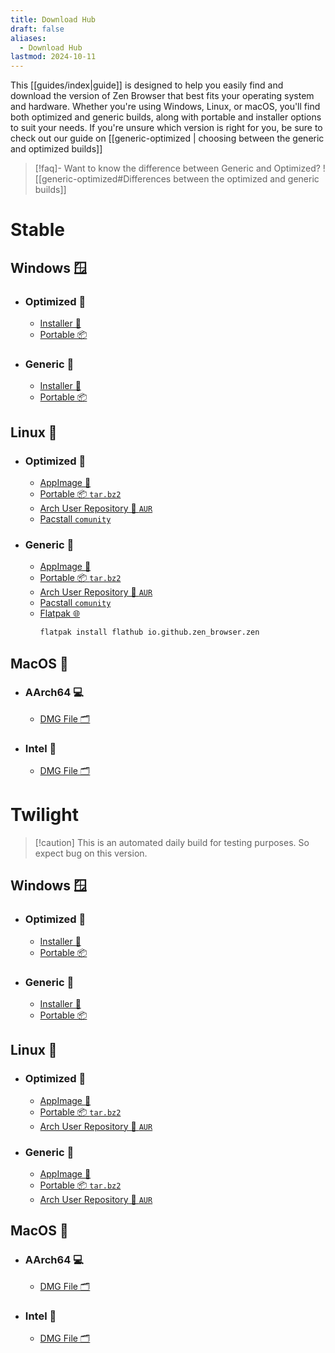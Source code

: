 ```yaml
---
title: Download Hub
draft: false
aliases:
  - Download Hub
lastmod: 2024-10-11
---
```


This [[guides/index|guide]] is designed to help you easily find and download the version of Zen Browser that best fits your operating system and hardware. Whether you're using Windows, Linux, or macOS, you'll find both optimized and generic builds, along with portable and installer options to suit your needs. If you're unsure which version is right for you, be sure to check out our guide on [[generic-optimized | choosing between the generic and optimized builds]]

> [!faq]- Want to know the difference between Generic and Optimized?
> ![[generic-optimized#Differences between the optimized and generic builds]]

# Stable

## Windows 🪟

- ### Optimized 🚀
    
	- [Installer 🚀](https://github.com/zen-browser/desktop/releases/latest/download/zen.installer.exe)
	- [Portable 📦](https://github.com/zen-browser/desktop/releases/latest/download/zen.win-specific.zip)

- ### Generic 👴
    
	- [Installer 🚀](https://github.com/zen-browser/desktop/releases/latest/download/zen.installer-generic.exe)
	- [Portable 📦](https://github.com/zen-browser/desktop/releases/latest/download/zen.win-generic.zip)

## Linux 🐧

- ### Optimized 🚀
    
	- [AppImage 🚀](https://github.com/zen-browser/desktop/releases/latest/download/zen-specific.AppImage)
	- [Portable 📦 `tar.bz2`](https://github.com/zen-browser/desktop/releases/latest/download/zen.linux-specific.tar.bz2)
	- [Arch User Repository 📂 `AUR`](https://aur.archlinux.org/packages/zen-browser-avx2-bin)
	- [Pacstall `comunity`](https://pacstall.dev/packages/zen-browser-specific-bin)
	  
- ### Generic 👴
    
	- [AppImage 🚀](https://github.com/zen-browser/desktop/releases/latest/download/zen-generic.AppImage)
	- [Portable 📦 `tar.bz2`](https://github.com/zen-browser/desktop/releases/latest/download/zen.linux-generic.tar.bz2)
	- [Arch User Repository 📂 `AUR`](https://aur.archlinux.org/packages/zen-browser-bin) 
	- [Pacstall `comunity`](https://pacstall.dev/packages/zen-browser-generic-bin)
	- [Flatpak 🌐](https://flathub.org/apps/io.github.zen_browser.zen)  
	  ```bash
	  flatpak install flathub io.github.zen_browser.zen
	  ```


## MacOS 🍎

- ### AArch64 💻
	    
	- [DMG File 🗂️](https://github.com/zen-browser/desktop/releases/latest/download/zen.macos-aarch64.dmg)
    
- ### Intel 💽

	- [DMG File 🗂️](https://github.com/zen-browser/desktop/releases/latest/download/zen.macos-x64.dmg)

# Twilight

>[!caution] This is an automated daily build for testing purposes. So expect bug on this version.

## Windows 🪟

- ### Optimized 🚀
    
	- [Installer 🚀](https://github.com/zen-browser/desktop/releases/download/twilight/zen.installer.exe)
	- [Portable 📦](https://github.com/zen-browser/desktop/releases/download/twilight/zen.win-specific.zip)

- ### Generic 👴
    
	- [Installer 🚀](https://github.com/zen-browser/desktop/releases/download/twilight/zen.installer-generic.exe)
	- [Portable 📦](https://github.com/zen-browser/desktop/releases/download/twilight/zen.win-generic.zip)

## Linux 🐧

- ### Optimized 🚀
    
	- [AppImage 🚀](https://github.com/zen-browser/desktop/releases/download/twilight/zen-specific.AppImage)
	- [Portable 📦 `tar.bz2`](https://github.com/zen-browser/desktop/releases/download/twilight/zen.linux-specific.tar.bz2)
	- [Arch User Repository 📂 `AUR`](https://aur.archlinux.org/packages/zen-twilight-avx2-bin)
	  
- ### Generic 👴
    
	- [AppImage 🚀](https://github.com/zen-browser/desktop/releases/download/twilight/zen-generic.AppImage)
	- [Portable 📦 `tar.bz2`](https://github.com/zen-browser/desktop/releases/download/twilight/zen.linux-generic.tar.bz2)
	- [Arch User Repository 📂 `AUR`](https://aur.archlinux.org/packages/zen-twilight-bin) 


## MacOS 🍎

- ### AArch64 💻
	    
	- [DMG File 🗂️](https://github.com/zen-browser/desktop/releases/download/twilight/zen.macos-aarch64.dmg)
    
- ### Intel 💽

	- [DMG File 🗂️](https://github.com/zen-browser/desktop/releases/download/twilight/zen.macos-x64.dmg)